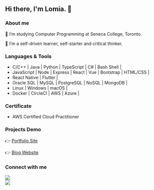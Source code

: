 ## Hi there, I'm Lomia. 👋

### About me
👀 I’m studying Computer Programming at Seneca College, Toronto.

🌱 I’m a self-driven learner, self-starter and critical thinker.

### Languages & Tools
- C/C++ | Java | Python | TypeScript | C# | Bash Shell |
- JavaScript | Node | Express | React | Vue | Bootstrap | HTML/CSS |
- React Native | Flutter | 
- Oracle SQL | MySQL | PostgreSQL | NoSQL | MongoDB |
- Linux | Windows | macOS |
- Docker | CircleCI | AWS | Azure |

### Certificate
- AWS Certified Cloud Practitioner

### Projects Demo
👉 [Portfolio Site](https://lomia-portfolio.netlify.app/)

👉 [Blog Website](https://troubled-ox-robe.cyclic.app/)

### Connect with me
<a href="mailto:lomia5w@gmail.com"><img src="https://img.shields.io/badge/-Gmail-grey?style=flat&logo=Gmail&logoColor=red"/></a>  
<a href="https://www.linkedin.com/in/lomiawu"><img src="https://img.shields.io/badge/-Lomia%20Wu%20-0077B5?style=flat&logo=Linkedin&logoColor=white"/></a>

<!---
LomiaW/LomiaW is a ✨ special ✨ repository because its `README.md` (this file) appears on your GitHub profile.
You can click the Preview link to take a look at your changes.
--->
